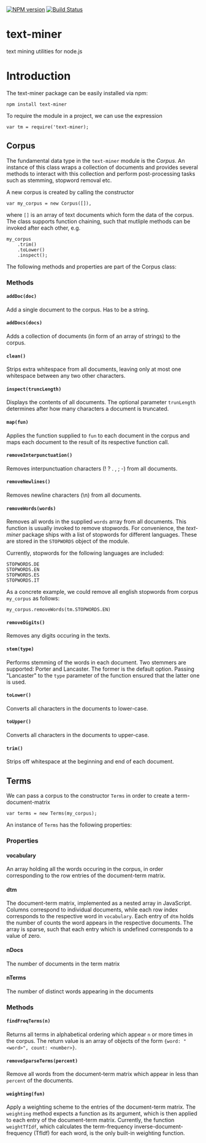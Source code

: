 [![NPM version](https://badge.fury.io/js/text-miner.svg)](http://badge.fury.io/js/text-miner)
[![Build Status](https://travis-ci.org/Planeshifter/text-miner.svg)](https://travis-ci.org/Planeshifter/text-miner)

text-miner
==========

text mining utilities for node.js

# Introduction

The text-miner package can be easily installed via npm:

```
npm install text-miner
```

To require the module in a project, we can use the expression

```
var tm = require('text-miner);
```

## Corpus

The fundamental data type in the `text-miner` module is the *Corpus*. An instance of this class wraps a collection of documents
and provides several methods to interact with this collection and perform post-processing tasks such as stemming,
stopword removal etc.

A new corpus is created by calling the constructor

```
var my_corpus = new Corpus([]),
```

where `[]` is an array of text documents which form the data of the corpus. The class supports function chaining, such that mutliple methods
can be invoked after each other, e.g.

```
my_corpus
	.trim()
	.toLower()
	.inspect();
```

The following methods and properties are part of the Corpus class:

### Methods

#### `addDoc(doc)`

Add a single document to the corpus. Has to be a string.

#### `addDocs(docs)`

Adds a collection of documents (in form of an array of strings) to the corpus.

#### `clean()`
Strips extra whitespace from all documents, leaving only at most one whitespace between any two other characters.

#### `inspect(truncLength)`
Displays the contents of all documents. The optional parameter `trunLength` determines after how many characters a document
is truncated.

#### `map(fun)`
Applies the function supplied to `fun` to each document in the corpus and maps each document to the result of its respective
function call.

#### `removeInterpunctuation()`
Removes interpunctuation characters (! ? . , ; -) from all documents.

#### `removeNewlines()`
Removes newline characters (\n) from all documents.

#### `removeWords(words)`
Removes all words in the supplied `words` array from all documents. This function is usually invoked to remove stopwords. For convenience,
the *text-miner* package ships with a list of stopwords for different languages. These are stored in the
`STOPWORDS` object of the module.

Currently, stopwords for the following languages are included:

```
STOPWORDS.DE
STOPWORDS.EN
STOPWORDS.ES
STOPWORDS.IT
```

As a concrete example, we could remove all english stopwords from corpus `my_corpus` as follows:

```
my_corpus.removeWords(tm.STOPWORDS.EN)
```

#### `removeDigits()`

Removes any digits occuring in the texts.

#### `stem(type)`
Performs stemming of the words in each document. Two stemmers are supported: Porter and Lancaster. The former is the default
option. Passing "Lancaster" to the `type` parameter of the function ensured that the latter one is used.

#### `toLower()`
Converts all characters in the documents to lower-case.

#### `toUpper()`
Converts all characters in the documents to upper-case.

#### `trim()`
Strips off whitespace at the beginning and end of each document.

## Terms

We can pass a corpus to the constructor `Terms` in order to create a term-document-matrix

```
var terms = new Terms(my_corpus);
```

An instance of `Terms` has the following properties:

### Properties

#### vocabulary
An array holding all the words occuring in the corpus, in order corresponding to the row entries of the document-term matrix.

#### dtm
The document-term matrix, implemented as a nested array in JavaScript. Columns correspond to individual documents, while each row index
corresponds to the respective word in `vocabulary`. Each entry of `dtm` holds the number of counts the word appears in the respective documents. The array
is sparse, such that each entry which is undefined corresponds to a value of zero.

#### nDocs
The number of documents in the term matrix

#### nTerms
The number of distinct words appearing in the documents

### Methods

#### `findFreqTerms(n)`

Returns all terms in alphabetical ordering which appear `n` or more times in the corpus. The return value is an array of objects of the form
`{word: "<word>", count: <number>}`.

#### `removeSparseTerms(percent)`

Remove all words from the document-term matrix which appear in less than `percent` of the documents.

#### `weighting(fun)`

Apply a weighting scheme to the entries of the document-term matrix. The `weighting` method expects a function as its argument, which is then applied to each entry of the document-term matrix. Currently, the function `weightTfIdf`, which calculates the term-frequency inverse-document-frequency (TfIdf) for each word, is the only built-in weighting function.  
